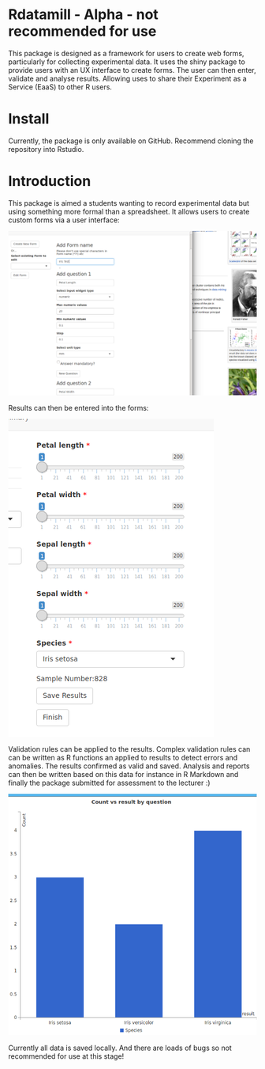 
# Rdatamill - Alpha - not recommended for use

This package is designed as a framework for users to create web forms, particularly for collecting experimental data. It uses the shiny package to provide users with an UX interface to create forms. The user can then enter, validate and analyse results. Allowing uses to share their Experiment as a Service (EaaS) to other R users.

# Install

Currently, the package is only available on GitHub. Recommend cloning the repository into Rstudio.

# Introduction

This package is aimed a students wanting to record experimental data but using something more formal than a spreadsheet. It allows users to create custom forms via a user interface:

![create_test](./create_form.png?raw=true)

Results can then be entered into the forms:

![enter_data](./enter_data.png?raw=true)

Validation rules can be applied to the results. Complex validation rules can can be written as R functions an applied to results to detect errors and anomalies. The results confirmed as valid and saved. Analysis and reports can then be written based on this data for instance in R Markdown and finally the package submitted for assessment to the lecturer :)

![analysis](./analysis.png?raw=true)

Currently all data is saved locally. And there are loads of bugs so not recommended for use at this stage!

